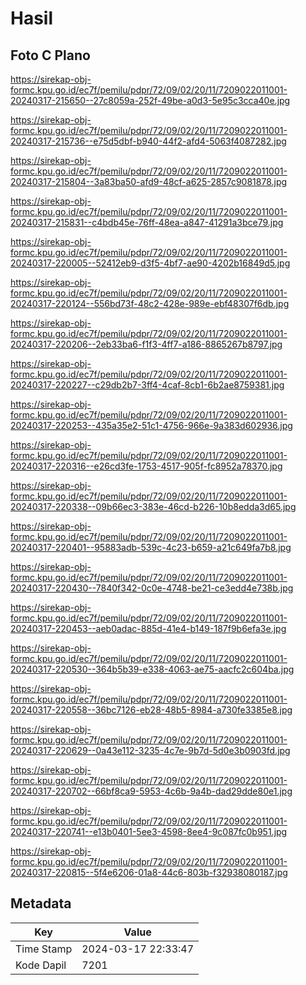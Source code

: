 # Hasil

## Foto C Plano

https://sirekap-obj-formc.kpu.go.id/ec7f/pemilu/pdpr/72/09/02/20/11/7209022011001-20240317-215650--27c8059a-252f-49be-a0d3-5e95c3cca40e.jpg

https://sirekap-obj-formc.kpu.go.id/ec7f/pemilu/pdpr/72/09/02/20/11/7209022011001-20240317-215736--e75d5dbf-b940-44f2-afd4-5063f4087282.jpg

https://sirekap-obj-formc.kpu.go.id/ec7f/pemilu/pdpr/72/09/02/20/11/7209022011001-20240317-215804--3a83ba50-afd9-48cf-a625-2857c9081878.jpg

https://sirekap-obj-formc.kpu.go.id/ec7f/pemilu/pdpr/72/09/02/20/11/7209022011001-20240317-215831--c4bdb45e-76ff-48ea-a847-41291a3bce79.jpg

https://sirekap-obj-formc.kpu.go.id/ec7f/pemilu/pdpr/72/09/02/20/11/7209022011001-20240317-220005--52412eb9-d3f5-4bf7-ae90-4202b16849d5.jpg

https://sirekap-obj-formc.kpu.go.id/ec7f/pemilu/pdpr/72/09/02/20/11/7209022011001-20240317-220124--556bd73f-48c2-428e-989e-ebf48307f6db.jpg

https://sirekap-obj-formc.kpu.go.id/ec7f/pemilu/pdpr/72/09/02/20/11/7209022011001-20240317-220206--2eb33ba6-f1f3-4ff7-a186-8865267b8797.jpg

https://sirekap-obj-formc.kpu.go.id/ec7f/pemilu/pdpr/72/09/02/20/11/7209022011001-20240317-220227--c29db2b7-3ff4-4caf-8cb1-6b2ae8759381.jpg

https://sirekap-obj-formc.kpu.go.id/ec7f/pemilu/pdpr/72/09/02/20/11/7209022011001-20240317-220253--435a35e2-51c1-4756-966e-9a383d602936.jpg

https://sirekap-obj-formc.kpu.go.id/ec7f/pemilu/pdpr/72/09/02/20/11/7209022011001-20240317-220316--e26cd3fe-1753-4517-905f-fc8952a78370.jpg

https://sirekap-obj-formc.kpu.go.id/ec7f/pemilu/pdpr/72/09/02/20/11/7209022011001-20240317-220338--09b66ec3-383e-46cd-b226-10b8edda3d65.jpg

https://sirekap-obj-formc.kpu.go.id/ec7f/pemilu/pdpr/72/09/02/20/11/7209022011001-20240317-220401--95883adb-539c-4c23-b659-a21c649fa7b8.jpg

https://sirekap-obj-formc.kpu.go.id/ec7f/pemilu/pdpr/72/09/02/20/11/7209022011001-20240317-220430--7840f342-0c0e-4748-be21-ce3edd4e738b.jpg

https://sirekap-obj-formc.kpu.go.id/ec7f/pemilu/pdpr/72/09/02/20/11/7209022011001-20240317-220453--aeb0adac-885d-41e4-b149-187f9b6efa3e.jpg

https://sirekap-obj-formc.kpu.go.id/ec7f/pemilu/pdpr/72/09/02/20/11/7209022011001-20240317-220530--364b5b39-e338-4063-ae75-aacfc2c604ba.jpg

https://sirekap-obj-formc.kpu.go.id/ec7f/pemilu/pdpr/72/09/02/20/11/7209022011001-20240317-220558--36bc7126-eb28-48b5-8984-a730fe3385e8.jpg

https://sirekap-obj-formc.kpu.go.id/ec7f/pemilu/pdpr/72/09/02/20/11/7209022011001-20240317-220629--0a43e112-3235-4c7e-9b7d-5d0e3b0903fd.jpg

https://sirekap-obj-formc.kpu.go.id/ec7f/pemilu/pdpr/72/09/02/20/11/7209022011001-20240317-220702--66bf8ca9-5953-4c6b-9a4b-dad29dde80e1.jpg

https://sirekap-obj-formc.kpu.go.id/ec7f/pemilu/pdpr/72/09/02/20/11/7209022011001-20240317-220741--e13b0401-5ee3-4598-8ee4-9c087fc0b951.jpg

https://sirekap-obj-formc.kpu.go.id/ec7f/pemilu/pdpr/72/09/02/20/11/7209022011001-20240317-220815--5f4e6206-01a8-44c6-803b-f32938080187.jpg


## Metadata

| Key        | Value               |
| ---------- | ------------------- |
| Time Stamp | 2024-03-17 22:33:47 |
| Kode Dapil | 7201                |



